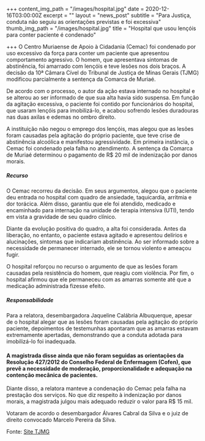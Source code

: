 +++
content_img_path = "/images/hospital.jpg"
date = 2020-12-16T03:00:00Z
excerpt = ""
layout = "news_post"
subtitle = "Para Justiça, conduta não seguiu as orientações previstas e foi excessiva"
thumb_img_path = "/images/hospital.jpg"
title = "Hospital que usou lençóis para conter paciente é condenado"

+++
O Centro Muriaense de Apoio à Cidadania (Cemac) foi condenado por uso excessivo da força para conter um paciente que apresentou comportamento agressivo. O homem, que apresentava sintomas de abstinência, foi amarrado com lençóis e teve lesões nos dois braços. A decisão da 10ª Câmara Cível do Tribunal de Justiça de Minas Gerais (TJMG) modificou parcialmente a sentença da Comarca de Muriaé.

De acordo com o processo, o autor da ação estava internado no hospital e se alterou ao ser informado de que sua alta havia sido suspensa. Em função da agitação excessiva, o paciente foi contido por funcionários do hospital, que usaram lençóis para imobilizá-lo, e acabou sofrendo lesões duradouras nas duas axilas e edemas no ombro direito.

A instituição não negou o emprego dos lençóis, mas alegou que as lesões foram causadas pela agitação do próprio paciente, que teve crise de abstinência alcoólica e manifestou agressividade. Em primeira instância, o Cemac foi condenado pela falha no atendimento. A sentença da Comarca de Muriaé determinou o pagamento de R$ 20 mil de indenização por danos morais.

##### **Recurso**

O Cemac recorreu da decisão. Em seus argumentos, alegou que o paciente deu entrada no hospital com quadro de ansiedade, taquicardia, arritmia e dor torácica. Além disso, garantiu que ele foi atendido, medicado e encaminhado para internação na unidade de terapia intensiva (UTI), tendo em vista a gravidade de seu quadro clínico.

Diante da evolução positiva do quadro, a alta foi considerada. Antes da liberação, no entanto, o paciente estava agitado e apresentou delírios e alucinações, sintomas que indicariam abstinência. Ao ser informado sobre a necessidade de permanecer internado, ele se tornou violento e ameaçou fugir.

O hospital reforçou no recurso o argumento de que as lesões foram causadas pela resistência do homem, que reagiu com violência. Por fim, o hospital afirmou que ele permaneceu com as amarras somente até que a medicação administrada fizesse efeito.

##### **Responsabilidade**

Para a relatora, desembargadora Jaqueline Calábria Albuquerque, apesar de o hospital alegar que as lesões foram causadas pela agitação do próprio paciente, depoimentos de testemunhas apontaram que as amarras estavam extremamente apertadas, demonstrando que a conduta adotada para imobilizá-lo foi inadequada.

#### A magistrada disse ainda que não foram seguidas as orientações da Resolução 427/2012 do Conselho Federal de Enfermagem (Cofen), que prevê a necessidade de moderação, proporcionalidade e adequação na contenção mecânica de pacientes.

Diante disso, a relatora manteve a condenação do Cemac pela falha na prestação dos serviços. No que diz respeito à indenização por danos morais, a magistrada julgou mais adequado reduzir o valor para R$ 15 mil.

Votaram de acordo o desembargador Álvares Cabral da Silva e o juiz de direito convocado Marcelo Pereira da Silva.

Fonte: [Site TJMG](https://www.tjmg.jus.br/portal-tjmg/noticias/hospital-que-usou-lencois-para-conter-paciente-e-condenado.htm#.X9pmS9hKjIV)